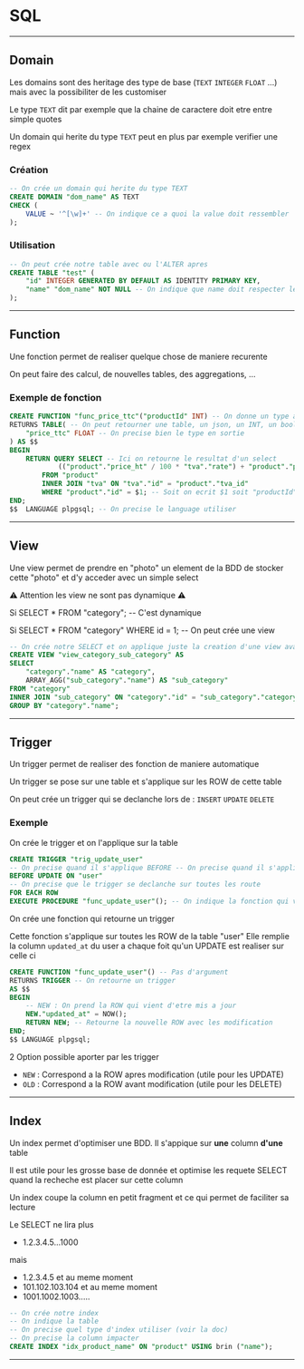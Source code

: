 # SQL

---

## Domain

Les domains sont des heritage des type de base (`TEXT` `INTEGER` `FLOAT` ...) mais avec la possibiliter de les customiser

Le type `TEXT` dit par exemple que la chaine de caractere doit etre entre simple quotes

Un domain qui herite du type `TEXT` peut en plus par exemple verifier une regex

### Création

```sql
-- On crée un domain qui herite du type TEXT
CREATE DOMAIN "dom_name" AS TEXT
CHECK (
    VALUE ~ '^[\w]+' -- On indique ce a quoi la value doit ressembler
);
```

### Utilisation

```sql
-- On peut crée notre table avec ou l'ALTER apres
CREATE TABLE "test" (
    "id" INTEGER GENERATED BY DEFAULT AS IDENTITY PRIMARY KEY,
    "name" "dom_name" NOT NULL -- On indique que name doit respecter le domain
);
```

---

## Function

Une fonction permet de realiser quelque chose de maniere recurente

On peut faire des calcul, de nouvelles tables, des aggregations, ...

### Exemple de fonction

```sql
CREATE FUNCTION "func_price_ttc"("productId" INT) -- On donne un type a la valeur recu
RETURNS TABLE( -- On peut retourner une table, un json, un INT, un boolean, ..., un peut tout
    "price_ttc" FLOAT -- On precise bien le type en sortie
) AS $$
BEGIN
    RETURN QUERY SELECT -- Ici on retourne le resultat d'un select
            (("product"."price_ht" / 100 * "tva"."rate") + "product"."price_ht") AS "price_ttc"
        FROM "product"
        INNER JOIN "tva" ON "tva"."id" = "product"."tva_id"
        WHERE "product"."id" = $1; -- Soit on ecrit $1 soit "productId"
END;
$$  LANGUAGE plpgsql; -- On precise le language utiliser
```

---

## View

Une view permet de prendre en "photo" un element de la BDD de stocker cette "photo" et d'y acceder avec un simple select

⚠️ Attention les view ne sont pas dynamique ⚠️

Si SELECT * FROM "category"; -- C'est dynamique

Si SELECT * FROM "category" WHERE id = 1; -- On peut crée une view

```sql
-- On crée notre SELECT et on applique juste la creation d'une view avant
CREATE VIEW "view_category_sub_category" AS
SELECT
    "category"."name" AS "category",
    ARRAY_AGG("sub_category"."name") AS "sub_category"
FROM "category"
INNER JOIN "sub_category" ON "category"."id" = "sub_category"."category_id"
GROUP BY "category"."name";
```

---

## Trigger

Un trigger permet de realiser des fonction de maniere automatique

Un trigger se pose sur une table et s'applique sur les ROW de cette table

On peut crée un trigger qui se declanche lors de : `INSERT` `UPDATE` `DELETE`

### Exemple

On crée le trigger et on l'applique sur la table

```sql
CREATE TRIGGER "trig_update_user"
-- On precise quand il s'applique BEFORE -- On precise quand il s'applique UPDATE -- et sur quelle table
BEFORE UPDATE ON "user"
-- On precise que le trigger se declanche sur toutes les route
FOR EACH ROW
EXECUTE PROCEDURE "func_update_user"(); -- On indique la fonction qui va s'appliquer
```

On crée une fonction qui retourne un trigger

Cette fonction s'applique sur toutes les ROW de la table "user"
Elle remplie la column `updated_at` du user a chaque foit qu'un UPDATE est realiser sur celle ci

```sql
CREATE FUNCTION "func_update_user"() -- Pas d'argument
RETURNS TRIGGER -- On retourne un trigger
AS $$
BEGIN
    -- NEW : On prend la ROW qui vient d'etre mis a jour
    NEW."updated_at" = NOW();
    RETURN NEW; -- Retourne la nouvelle ROW avec les modification
END;
$$ LANGUAGE plpgsql;
```

2 Option possible aporter par les trigger

- `NEW` : Correspond a la ROW apres modification (utile pour les UPDATE)
- `OLD` : Correspond a la ROW avant modification (utile pour les DELETE)

---

## Index

Un index permet d'optimiser une BDD. Il s'appique sur **une** column **d'une** table

Il est utile pour les grosse base de donnée et optimise les requete SELECT quand la recheche est placer sur cette column

Un index coupe la column en petit fragment et ce qui permet de faciliter sa lecture

Le SELECT ne lira plus

- 1.2.3.4.5...1000

mais

- 1.2.3.4.5 et au meme moment
- 101.102.103.104 et au meme moment
- 1001.1002.1003.....

```sql
-- On crée notre index
-- On indique la table
-- On precise quel type d'index utiliser (voir la doc)
-- On precise la column impacter
CREATE INDEX "idx_product_name" ON "product" USING brin ("name");
```

---
